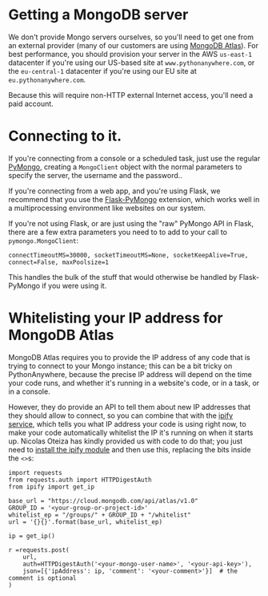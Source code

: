 <!--
.. title: Using MongoDB on PythonAnywhere
.. slug: MongoDB
.. date: 2018-04-06 18:35:28 UTC+01:00
.. tags:
.. category:
.. link:
.. description:
.. type: text
-->


# Getting a MongoDB server

We don't provide Mongo servers ourselves, so you'll need to get one from an
external provider (many of our customers are using [MongoDB Atlas](https://www.mongodb.com/cloud/atlas)).
For best performance, you should provision your server in the AWS `us-east-1`
datacenter if you're using our US-based site at `www.pythonanywhere.com`, or the
`eu-central-1` datacenter if you're using our EU site at `eu.pythonanywhere.com`.

Because this will require non-HTTP external Internet access,
you'll need a paid account.


# Connecting to it.

If you're connecting from a console or a scheduled task, just use the regular
[PyMongo](https://api.mongodb.com/python/current/), creating a `MongoClient`
object with the normal parameters
to specify the server, the username and the password..

If you're connecting from a web app, and you're using Flask, we recommend that
you use the [Flask-PyMongo](https://flask-pymongo.readthedocs.io/en/latest/)
extension, which works well in a multiprocessing environment like websites
on our system.

If you're not using Flask, or are just using the "raw" PyMongo API in Flask,
there are a few extra parameters you need to to add to your call to
`pymongo.MongoClient`:

    connectTimeoutMS=30000, socketTimeoutMS=None, socketKeepAlive=True, connect=False, maxPoolsize=1

This handles the bulk of the stuff that would otherwise be handled by Flask-PyMongo
if you were using it.


# Whitelisting your IP address for MongoDB Atlas

MongoDB Atlas requires you to provide the IP address of any code that is trying
to connect to your Mongo instance; this can be a bit tricky on PythonAnywhere,
because the precise IP address will depend on the time your code runs, and
whether it's running in a website's code, or in a task, or in a console.

However, they do provide an API to tell them about new IP addresses that they
should allow to connect, so you can combine that with the
[ipify service](https://www.ipify.org/), which tells you what IP address your
code is using right now, to make your code automatically whitelist the IP it's
running on when it starts up.  Nicolas Oteiza has kindly provided us with code
to do that; you just need to
[install the ipify module](https://help.pythonanywhere.com/pages/InstallingNewModules/) and then use this,
replacing the bits inside the `<>`s:


    import requests
    from requests.auth import HTTPDigestAuth
    from ipify import get_ip

    base_url = "https://cloud.mongodb.com/api/atlas/v1.0"
    GROUP_ID = '<your-group-or-project-id>'
    whitelist_ep = "/groups/" + GROUP_ID + "/whitelist"
    url = '{}{}'.format(base_url, whitelist_ep)

    ip = get_ip()

    r =requests.post(
        url,
        auth=HTTPDigestAuth('<your-mongo-user-name>', '<your-api-key>'),
        json=[{'ipAddress': ip, 'comment': '<your-comment>'}]  # the comment is optional
    )



